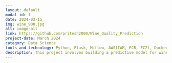 ```yaml
---
layout: default
modal-id: 1
date: 2024-03-15
img: wine_900.jpg
alt: image-alt
link: https://github.com/pritesh2000/Wine_Quality_Prediction
project-date: March 2024
category: Data Science
tools-and-technology: Python, Flask, MLflow, AWS(IAM, ECR, EC2), Docker, VS Code
description: This project involves building a predictive model for wine quality using ElasticNet regression and deploying it as a web application using AWS, allowing users to input wine features and receive predictions through a user-friendly interface.
---
```

